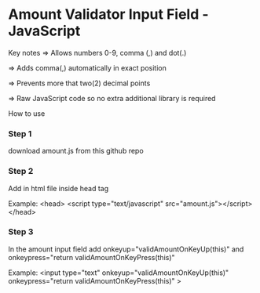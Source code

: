 # Amount Validator Input Field - JavaScript


Key notes
=> Allows numbers 0-9, comma (,) and dot(.)

=> Adds comma(,) automatically in exact position

=> Prevents more that two(2) decimal points

=> Raw JavaScript code so no extra additional library is required


How to use
### Step 1 

download amount.js from this github repo

### Step 2 

Add in html file inside head tag

Example:
&lt;head&gt;
&lt;script type="text/javascript" src="amount.js"&gt;&lt;/script&gt;
&lt;/head&gt;

### Step 3

In the amount input field add onkeyup="validAmountOnKeyUp(this)" and onkeypress="return validAmountOnKeyPress(this)"


Example: &lt;input type="text" onkeyup="validAmountOnKeyUp(this)" onkeypress="return validAmountOnKeyPress(this)" &gt;
